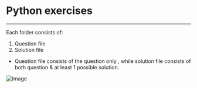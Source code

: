 # Python exercises
---
Each folder consists of:

1. Question file
2. Solution file


* Question file consists of the question only , while solution file consists of both question & at least 1 possible solution.


![Image](https://upload.wikimedia.org/wikipedia/commons/thumb/c/c3/Python-logo-notext.svg/1024px-Python-logo-notext.svg.png)